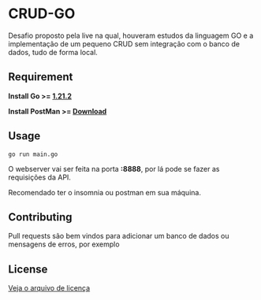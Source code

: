 # CRUD-GO
Desafio proposto pela live na qual, houveram estudos da linguagem GO e a implementação de um pequeno CRUD sem integração com o banco de dados, tudo de forma local.

## Requirement

**Install Go >= [1.21.2](https://go.dev/doc/install)**

**Install PostMan >= [Download](https://www.postman.com/downloads/)**

## Usage

```SH
go run main.go
```
O webserver vai ser feita na porta **:8888**, por lá pode se fazer as requisições da API.

Recomendado ter o insomnia ou postman em sua máquina.

## Contributing

Pull requests são bem vindos para adicionar um banco de dados ou mensagens de erros, por exemplo

## License

[Veja o arquivo de licença](https://github.com/stherzada/CRUD---GO/blob/main/LICENSE)
